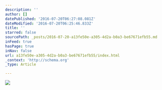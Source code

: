 ```yaml
---
description: ''
author: []
datePublished: '2016-07-20T06:27:08.081Z'
dateModified: '2016-07-20T06:25:46.833Z'
title: ''
starred: false
sourcePath: _posts/2016-07-20-a13fe50e-a305-4d2a-b0a3-be67671efb55.md
inFeed: true
hasPage: true
inNav: false
url: a13fe50e-a305-4d2a-b0a3-be67671efb55/index.html
_context: 'http://schema.org'
_type: Article

---
```

![](https://the-grid-user-content.s3-us-west-2.amazonaws.com/5bd25836-7c1d-4bba-b856-81e3c77a042b.png)